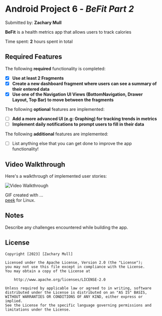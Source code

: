 # Android Project 6 - *BeFit Part 2*

Submitted by: **Zachary Mull**

**BeFit** is a health metrics app that allows users to track calories

Time spent: **2** hours spent in total

## Required Features

The following **required** functionality is completed:

- [x] **Use at least 2 Fragments**
- [x] **Create a new dashboard fragment where users can see a summary of their entered data**
- [x] **Use one of the Navigation UI Views (BottomNavigation, Drawer Layout, Top Bar) to move between the fragments**

The following **optional** features are implemented:

- [ ] **Add a more advanced UI (e.g: Graphing) for tracking trends in metrics**
- [ ] **Implement daily notifications to prompt users to fill in their data**

The following **additional** features are implemented:

- [ ] List anything else that you can get done to improve the app functionality!

## Video Walkthrough

Here's a walkthrough of implemented user stories:

<img src='https://media0.giphy.com/media/v1.Y2lkPTc5MGI3NjExMjFiNjVhNjhiODYwNTE4YTk4YzhlYzFmY2QzYTY5MTlmMmMwM2ZjMyZjdD1n/BdlFS3Oh8Xoi78NtYn/giphy.gif' title='Video Walkthrough' width='' alt='Video Walkthrough' />

<!-- Replace this with whatever GIF tool you used! -->
GIF created with ...  
[peek](https://github.com/phw/peek) for Linux.

## Notes

Describe any challenges encountered while building the app.

## License

    Copyright [2023] [Zachary Mull]

    Licensed under the Apache License, Version 2.0 (the "License");
    you may not use this file except in compliance with the License.
    You may obtain a copy of the License at

        http://www.apache.org/licenses/LICENSE-2.0

    Unless required by applicable law or agreed to in writing, software
    distributed under the License is distributed on an "AS IS" BASIS,
    WITHOUT WARRANTIES OR CONDITIONS OF ANY KIND, either express or implied.
    See the License for the specific language governing permissions and
    limitations under the License.

